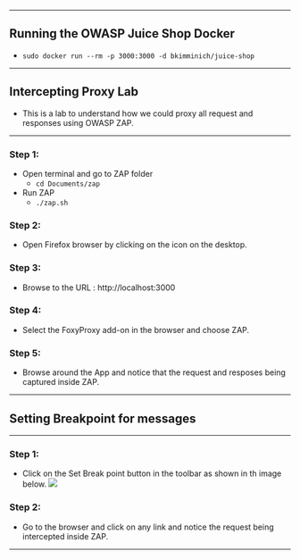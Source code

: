 
---
## Running the OWASP Juice Shop Docker

* `sudo docker run --rm -p 3000:3000 -d bkimminich/juice-shop`

---
##  Intercepting Proxy Lab

 * This is a lab to understand how we could proxy all request and responses using OWASP ZAP.
---

### Step 1: 

* Open terminal and go to ZAP folder
  * `cd Documents/zap`
* Run ZAP
  * `./zap.sh`
  
### Step 2: 

* Open Firefox browser by clicking on the icon on the desktop.

### Step 3: 

* Browse to the URL : http://localhost:3000

### Step 4:

* Select the FoxyProxy add-on in the browser and choose ZAP.

### Step 5:

* Browse around the App and notice that the request and resposes being captured inside ZAP.

---
## Setting Breakpoint for messages

---
### Step 1: 
* Click on the Set Break point button in the toolbar as shown in th image below.
  ![](/images/Break_Point_button.jpg)

### Step 2: 
* Go to the browser and click on any link and notice the request being intercepted inside ZAP.

---